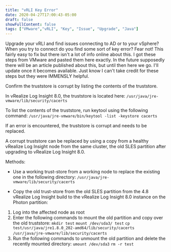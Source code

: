 ```yaml
---
title: "vRLI Key Error"
date: 2020-04-27T17:00:43-05:00
draft: false
showFullContent: false
tags: ["VMware","vRLI", "Key", "Issue", "Upgrade", "Java"]
---
```


Upgrade your vRLI and find issues connecting to AD or to your vSphere? When you try to connect do you find some sort of key error? Fear not! This fairly easy to fix but there isn't a lot of info online about this. I got these steps from VMware and pasted them here exactly. In the future supposedly there will be an article published about this, but until then here we go. I'll update once it becomes available. Just know I can't take credit for these steps but they were IMMENSLY helpful. 

Confirm the truststore is corrupt by listing the contents of the truststore.

In vRealize Log Insight 8.0, the truststore is located here:
```/usr/java/jre-vmware/lib/security/cacerts```

To list the contents of the truststore, run keytool using the following command:
```/usr/java/jre-vmware/bin/keytool -list -keystore cacerts```

If an error is encountered, the truststore is corrupt and needs to be replaced.

A corrupt truststore can be replaced by using a copy from a healthy vRealize Log Insight node from the same cluster, the old SLES partition after upgrading to vRealize Log Insight 8.0. 

Methods:
- Use a working trust-store from a working node to replace the existing one in the following directory:
```/usr/java/jre-vmware/lib/security/cacerts```

- Copy the old trust-store from the old SLES partition from the 4.8 vRealize Log Insight build to the vRealize Log Insight 8.0 instance on the Photon partition:
1. Log into the affected node as root
2. Enter the following commands to mount the old partition and copy over the old truststore:
```mkdir test```
```mount /dev/sda3/ test```
```cp test/usr/java/jre1.8.0_202-amd64/lib/security/cacerts``` ```/usr/java/jre-vmware/lib/security/cacerts```
3. Run the following commands to unmount the old partition and delete the recently mounted directory:
```umount /dev/sda3```
```rm -r test```

